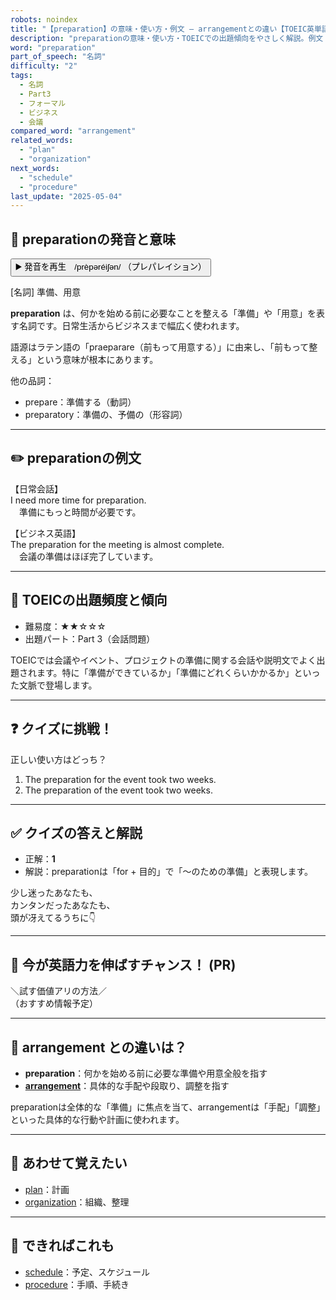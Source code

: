 ```yaml
---
robots: noindex
title: "【preparation】の意味・使い方・例文 ― arrangementとの違い【TOEIC英単語】"
description: "preparationの意味・使い方・TOEICでの出題傾向をやさしく解説。例文・クイズ付きでarrangementとの違いもわかりやすく学べます。"
word: "preparation"
part_of_speech: "名詞"
difficulty: "2"
tags:
  - 名詞
  - Part3
  - フォーマル
  - ビジネス
  - 会議
compared_word: "arrangement"
related_words:
  - "plan"
  - "organization"
next_words:
  - "schedule"
  - "procedure"
last_update: "2025-05-04"
---
```


## 🔰 preparationの発音と意味

<button class="play-audio" onclick="playTTS('preparation')">
  <span class="play-audio-main">
    ▶️ 発音を再生　/prèpəréiʃən/
  </span>
  <span class="play-audio-sub">
    （プレパレイション）
  </span>
</button>

[名詞] 準備、用意

**preparation** は、何かを始める前に必要なことを整える「準備」や「用意」を表す名詞です。日常生活からビジネスまで幅広く使われます。

語源はラテン語の「praeparare（前もって用意する）」に由来し、「前もって整える」という意味が根本にあります。

他の品詞：  
- prepare：準備する（動詞）
- preparatory：準備の、予備の（形容詞）

---

## ✏️ preparationの例文

【日常会話】  
I need more time for preparation.  
　準備にもっと時間が必要です。

【ビジネス英語】  
The preparation for the meeting is almost complete.  
　会議の準備はほぼ完了しています。

---

## 🎯 TOEICの出題頻度と傾向

- 難易度：★★☆☆☆
- 出題パート：Part 3（会話問題）

TOEICでは会議やイベント、プロジェクトの準備に関する会話や説明文でよく出題されます。特に「準備ができているか」「準備にどれくらいかかるか」といった文脈で登場します。

---

## ❓ クイズに挑戦！

正しい使い方はどっち？

1. The preparation for the event took two weeks.  
2. The preparation of the event took two weeks.

---

## ✅ クイズの答えと解説

- 正解：**1**
- 解説：preparationは「for + 目的」で「〜のための準備」と表現します。

少し迷ったあなたも、  
カンタンだったあなたも、  
頭が冴えてるうちに👇️

---

## 🚀 今が英語力を伸ばすチャンス！ (PR)

<div class="info-center">
＼試す価値アリの方法／<br>  
（おすすめ情報予定）
</div>

---

## 🤔  arrangement との違いは？

- **preparation**：何かを始める前に必要な準備や用意全般を指す
- **[arrangement](/word/arrangement)**：具体的な手配や段取り、調整を指す

preparationは全体的な「準備」に焦点を当て、arrangementは「手配」「調整」といった具体的な行動や計画に使われます。

---

## 🧩 あわせて覚えたい

- [plan](/word/plan)：計画
- [organization](/word/organization)：組織、整理

---

## 📖 できればこれも

- [schedule](/word/schedule)：予定、スケジュール
- [procedure](/word/procedure)：手順、手続き

<!-- cvid: aid08_bid19 -->
